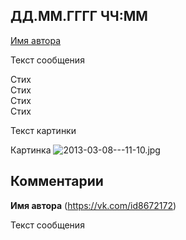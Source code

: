 ## ДД.ММ.ГГГГ ЧЧ:ММ

[Имя автора](https://vk.com/id8672172)

Текст сообщения

Стих<br />
Стих<br />
Стих<br />
Стих

Текст картинки

Картинка
![2013-03-08---11-10.jpg](2013-03-08---11-10.jpg)

## Комментарии

**Имя автора** (https://vk.com/id8672172)

Текст сообщения
